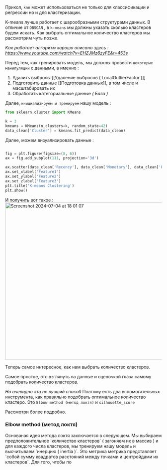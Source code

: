 Прикол, `knn` может использоваться не только для классификации и  регрессии но и для кластеризации. 

K-means лучше работает с шарообразными структурами данных. 
В отличие от `DBSCAN` , в `k-means` мы должны указать сколько кластеров будем искать. Как выбрать оптимальное количество кластеров мы рассмотрим чуть позже. 

*Как работает алгоритм хорошо описано здесь : https://www.youtube.com/watch?v=EHZJMz6zyFE&t=453s*

Перед тем, как тренировать модель, мы должны провести `некоторые манипуляции` с данными, а именно : 
1)  Удалить выбросы [[Удаление выбросов ( LocalOutlierFactor )]]
2) Подготовить данные [[Подготовка данных]], в том числе и масштабировать их
3) Обработать категориальные данные 
*( База )*

Далее, `инициализируем и тренируем` нашу модель : 

```python 
from sklearn.cluster import KMeans

k = 3
kmeans = KMeans(n_clusters=k, random_state=42)
data_clean['Cluster'] = kmeans.fit_predict(data_clean)
```


Далее, можем визуализировать данные : 

```python

fig = plt.figure(figsize=(8, 6))
ax = fig.add_subplot(111, projection='3d')

ax.scatter(data_clean['Recency'], data_clean['Monetary'], data_clean['Frequency'], c=data_clean['Cluster'], cmap='viridis')
ax.set_xlabel('Feature1')
ax.set_ylabel('Feature2')
ax.set_zlabel('Feature3')
plt.title('K-means Clustering')
plt.show()

```

И получить вот такое : 
<img width="505" alt="Screenshot 2024-07-04 at 18 01 07" src="https://github.com/Egorov050/Study/assets/115251460/47c31a1b-d047-4a9f-b275-e084b842a326">

Теперь самое интересное, как нам выбрать количество кластеров.

Самое простое, это взглянуть на данные и оценочкой глаза самому подобрать количество кластеров. 

*Но очевидно это не лучший способ* Поэтому есть два вспомогательных инструмента, как правильно подобрать оптимальное количество кластеро. Это `Elbow method (метод локтя)` и `silhouette_score`

Рассмотри более подробно. 


<h3>Elbow method (метод локтя)</h3>
Основаная идея метода локтя заключается в следующем. Мы выбираем предположительное `количество кластеров` ( загоняем их в массив ) и для каждого числа кластеров, мы тренируем нашу модель и высчитываем `инерцию ( inertia )`. Это 
метрика метрика представляет `собой сумму квадратов расстояний между точками и центройдами их кластеров`.  Для того, чтобы по


